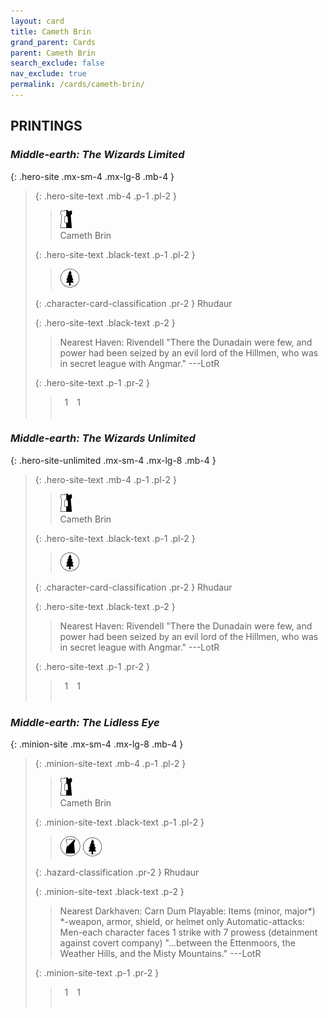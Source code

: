 ```yaml
---
layout: card
title: Cameth Brin
grand_parent: Cards
parent: Cameth Brin
search_exclude: false
nav_exclude: true
permalink: /cards/cameth-brin/
---
```


## PRINTINGS


### _Middle-earth: The Wizards Limited_

{: .hero-site .mx-sm-4 .mx-lg-8 .mb-4 }
> {: .hero-site-text .mb-4 .p-1 .pl-2 }
> > <div class="card-mp"><img src="/assets/images/border-hold.svg"></div>
> > <div class="character-card-name">Cameth Brin</div>
>
> {: .hero-site-text .black-text .p-1 .pl-2 }
> > ![](/assets/images/wilderness.svg)
>
> {: .character-card-classification .pr-2 }
> Rhudaur
>
> {: .hero-site-text .black-text .p-2 }
> > Nearest Haven: Rivendell  "There the Dunadain were few, and power had been seized by an evil lord of the Hillmen, who was in secret league with Angmar." ---LotR 
> 
> {: .hero-site-text .p-1 .pr-2 }
> > <div class="hero-site-draw"><span class="hero-you-draw">&ensp;1&ensp;</span><span class="hero-opp-draw">&ensp;1&ensp;</span></div>
> > <div class="card-corruption">&nbsp;</div>

### _Middle-earth: The Wizards Unlimited_

{: .hero-site-unlimited .mx-sm-4 .mx-lg-8 .mb-4 }
> {: .hero-site-text .mb-4 .p-1 .pl-2 }
> > <div class="card-mp"><img src="/assets/images/border-hold.svg"></div>
> > <div class="character-card-name">Cameth Brin</div>
>
> {: .hero-site-text .black-text .p-1 .pl-2 }
> > ![](/assets/images/wilderness.svg)
>
> {: .character-card-classification .pr-2 }
> Rhudaur
>
> {: .hero-site-text .black-text .p-2 }
> > Nearest Haven: Rivendell  "There the Dunadain were few, and power had been seized by an evil lord of the Hillmen, who was in secret league with Angmar." ---LotR 
> 
> {: .hero-site-text .p-1 .pr-2 }
> > <div class="hero-site-draw"><span class="hero-you-draw">&ensp;1&ensp;</span><span class="hero-opp-draw">&ensp;1&ensp;</span></div>
> > <div class="card-corruption">&nbsp;</div>

### _Middle-earth: The Lidless Eye_

{: .minion-site .mx-sm-4 .mx-lg-8 .mb-4 }
> {: .minion-site-text .mb-4 .p-1 .pl-2 }
> > <div class="card-mp"><img src="/assets/images/border-hold.svg"></div>
> > <div class="card-name">Cameth Brin</div>
>
> {: .minion-site-text .black-text .p-1 .pl-2 }
> > ![](/assets/images/shadow-land.svg) ![](/assets/images/wilderness.svg)
>
> {: .hazard-classification .pr-2 }
> Rhudaur
>
> {: .minion-site-text .black-text .p-2 }
> > Nearest Darkhaven: Carn Dum Playable: Items (minor, major*) *-weapon, armor, shield, or helmet only Automatic-attacks: Men-each character faces 1 strike with 7 prowess (detainment against covert company)  "...between the Ettenmoors, the Weather Hills, and the Misty Mountains." ---LotR 
> 
> {: .minion-site-text .p-1 .pr-2 }
> > <div class="hero-site-draw"><span class="minion-you-draw">&ensp;1&ensp;</span><span class="minion-opp-draw">&ensp;1&ensp;</span></div>
> > <div class="card-corruption">&nbsp;</div>
